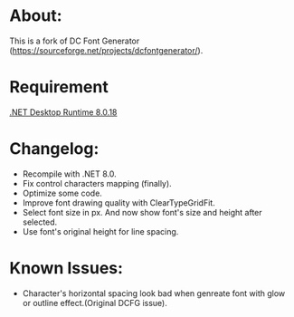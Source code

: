 
# About:
This is a fork of DC Font Generator (https://sourceforge.net/projects/dcfontgenerator/).

# Requirement
[.NET Desktop Runtime 8.0.18](https://dotnet.microsoft.com/en-us/download/dotnet/8.0)

# Changelog:
- Recompile with .NET 8.0.
- Fix control characters mapping (finally).
- Optimize some code.
- Improve font drawing quality with ClearTypeGridFit.
- Select font size in px. And now show font's size and height after selected.
- Use font's original height for line spacing.

# Known Issues:
- Character's horizontal spacing look bad when genreate font with glow or outline effect.(Original DCFG issue).
